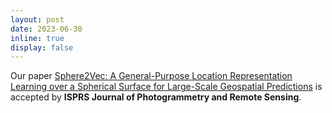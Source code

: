 ```yaml
---
layout: post
date: 2023-06-30
inline: true
display: false
---
```


Our paper <a href="https://gengchenmai.github.io/sphere2vec-website/">Sphere2Vec: A General-Purpose Location Representation Learning over a Spherical Surface for Large-Scale Geospatial Predictions</a> is accepted by **ISPRS Journal of Photogrammetry and Remote Sensing**.
